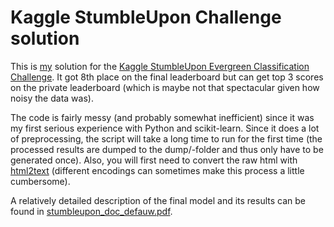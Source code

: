 Kaggle StumbleUpon Challenge solution
==================

This is [my](https://www.kaggle.com/jeffreydf) solution for the [Kaggle StumbleUpon Evergreen Classification Challenge](https://www.kaggle.com/c/stumbleupon). It got 8th place on the final leaderboard but can get top 3 scores on the private leaderboard (which is maybe not that spectacular given how noisy the data was). 

The code is fairly messy (and probably somewhat inefficient) since it was my first serious experience with Python and scikit-learn. Since it does a lot of preprocessing, the script will take a long time to run for the first time (the processed results are dumped to the dump/-folder and thus only have to be generated once). Also, you will first need to convert the raw html with [html2text](http://www.aaronsw.com/2002/html2text/) (different encodings can sometimes make this process a little cumbersome). 

A relatively detailed description of the final model and its results can be found in [stumbleupon_doc_defauw.pdf](https://github.com/JeffreyDF/kaggle_stumbleupon/blob/master/stumbleupon_doc_defauw.pdf). 
